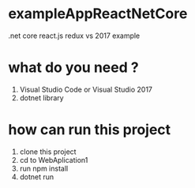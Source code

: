 # exampleAppReactNetCore
.net core react.js redux vs 2017 example

# what do you need ?
1. Visual Studio Code or Visual Studio 2017
2. dotnet library

# how can run this project
1. clone this project
2. cd to WebAplication1
3. run npm install
4. dotnet run